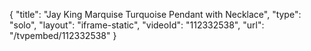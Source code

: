 {
    "title": "Jay King Marquise Turquoise Pendant with Necklace",
    "type": "solo",
    "layout": "iframe-static",
    "videoId": "112332538",
    "url": "\/tvpembed\/112332538"
}